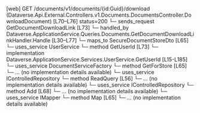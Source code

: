 [web] GET /documents/v1/documents/{id:Guid}/download  (Dataverse.Api.External.Controllers.v1.Documents.DocumentsController.DownloadDocument)  [L70–L76] status=200
  └─ sends_request GetDocumentDownloadLink [L73]
    └─ handled_by Dataverse.ApplicationService.Queries.Documents.GetDocumentDownloadLinkHandler.Handle [L30–L77]
      └─ maps_to SecureDocumentStoreDto [L65]
      └─ uses_service UserService
        └─ method GetUserId [L73]
          └─ implementation Dataverse.ApplicationService.Services.UserService.GetUserId [L15-L185]
      └─ uses_service DocumentServiceFactory
        └─ method GetForStore [L65]
          └─ ... (no implementation details available)
      └─ uses_service IControlledRepository<Document>
        └─ method ReadQuery [L56]
          └─ ... (no implementation details available)
      └─ uses_service IControlledRepository<DocumentAuditLog>
        └─ method Add [L68]
          └─ ... (no implementation details available)
      └─ uses_service IMapper
        └─ method Map [L65]
          └─ ... (no implementation details available)

